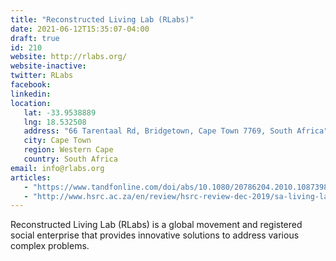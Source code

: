 ```yaml
---
title: "Reconstructed Living Lab (RLabs)"
date: 2021-06-12T15:35:07-04:00
draft: true
id: 210
website: http://rlabs.org/
website-inactive: 
twitter: RLabs
facebook: 
linkedin: 
location: 
   lat: -33.9538889
   lng: 18.532508
   address: "66 Tarentaal Rd, Bridgetown, Cape Town 7769, South Africa"
   city: Cape Town
   region: Western Cape
   country: South Africa
email: info@rlabs.org
articles:
   - "https://www.tandfonline.com/doi/abs/10.1080/20786204.2010.10873982"
   - "http://www.hsrc.ac.za/en/review/hsrc-review-dec-2019/sa-living-labs"
---
```

Reconstructed Living Lab (RLabs) is a global movement and registered social enterprise that provides innovative solutions to address various complex problems.
